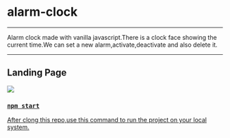 # alarm-clock

<hr>
Alarm clock made with vanilla javascript.There is a clock face showing the current time.We can set a new alarm,activate,deactivate and also delete it.
<hr>

<h2>Landing Page</h2>
 <a href="https://drive.google.com/uc?export=view&id=1ur-VgRBLNp49Vg8fvYwasTbzNRFJuAof"><img src="https://drive.google.com/uc?export=view&id=1ur-VgRBLNp49Vg8fvYwasTbzNRFJuAof"  />

 
 ### `npm start`
After clong this repo,use this command to run the project on your local system.

